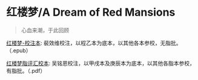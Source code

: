 # 红楼梦/A Dream of Red Mansions

> 心血来潮，于此回顾



[红楼梦-校注本](https://github.com/mtwoz/A-Dream-of-Red-Mansions/blob/master/红楼梦-校注本.epub): 裴效维校注，以程乙本为底本，以其他各本参校，无脂批。（.epub）

[红楼梦脂评汇校本](https://github.com/mtwoz/A-Dream-of-Red-Mansions/blob/master/红楼梦脂评汇校本.pdf): 吴铭恩校注，以甲戌本及庚辰本为底本，以其他各脂本参校，有脂批。（.pdf）
